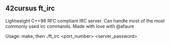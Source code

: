 ## 42cursus ft_irc

Lightweight C++98 RFC compliant IRC server. Can handle most of the most commonly used irc commands. Made with love with @afaure

Usage: make, then ./ft_irc <port_number> <server_password>
